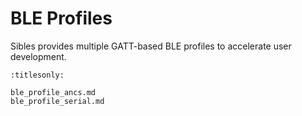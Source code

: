 # BLE Profiles

Sibles provides multiple GATT-based BLE profiles to accelerate user development.

```{toctree}
:titlesonly:

ble_profile_ancs.md
ble_profile_serial.md


```